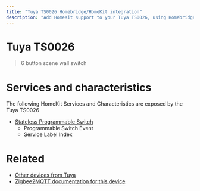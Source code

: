 ```yaml
---
title: "Tuya TS0026 Homebridge/HomeKit integration"
description: "Add HomeKit support to your Tuya TS0026, using Homebridge, Zigbee2MQTT and homebridge-z2m."
---
```

<!---
This file has been GENERATED using src/docgen/docgen.ts
DO NOT EDIT THIS FILE MANUALLY!
-->
# Tuya TS0026
> 6 button scene wall switch


# Services and characteristics
The following HomeKit Services and Characteristics are exposed by
the Tuya TS0026

* [Stateless Programmable Switch](../../action.md)
  * Programmable Switch Event
  * Service Label Index


# Related
* [Other devices from Tuya](../index.md#tuya)
* [Zigbee2MQTT documentation for this device](https://www.zigbee2mqtt.io/devices/TS0026.html)